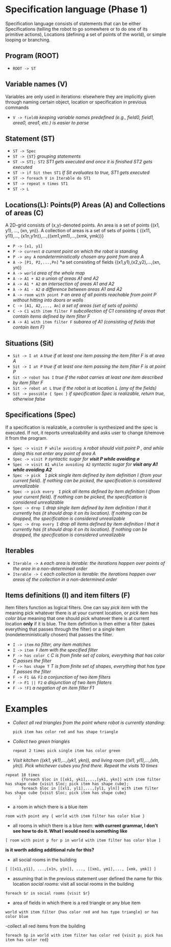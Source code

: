 # Specification language (Phase 1)
Specification language consists of statements that can be either Specifications (telling the robot to go somewhere or to do one of its primitive actions), Locations (defining a set of points of the world), or simple looping or branching.

## Program (ROOT)
 
  - `ROOT -> ST`

## Variable names (V)
Variables are only used in iterations: elsewhere they are implicitly given through naming certain object, location or specification in previous commands

  - `V -> field0` *keeping variable names predefined (e.g., field0, field1, area0, area1, etc.) is easier to parse*

## Statement (ST)
 
 - `ST -> Spec`
 - `ST -> {ST}` *grouping statements*
 - `ST -> ST1; ST2` *ST1 gets executed and once it is finished ST2 gets executed*
 - `ST -> if Sit then ST1`  *If Sit evaluates to true, ST1 gets executed*
 - `ST -> foreach V in Iterable do ST1`
 - `ST -> repeat n times ST1`
 - `ST -> L`

## Locations(L): Points(P) Areas (A) and Collections of areas (C)
A 2D-grid consists of (x,y)-denoted points. An area is a set of points {(x1, y1), ..., (xn, yn)}. A collection of areas is a set of sets of points { {(x11, y11),..., (x1n,y1n)},...,{(xm1,ym1),...,(xmk, ymk)}}

  - `P -> [x1, y1]`
  - `P -> current` *a current point on which the robot is standing*
  - `P -> any A` *nondeterministically chosen any point from area A*
  - `A -> [P1, P2,...,Pn]` *a set consisting of fields {(x1,y1),(x2,y2),...,(xn, yn)}
  - `A -> world` *area of the whole map*
  - `A -> A1 + A2` *a union of areas A1 and A2*
  - `A -> A1 * A2` *an intersection of areas A1 and A2*
  - `A -> A1 - A2` *a difference between areas A1 and A2*
  - `A -> room with point P` *an area of all points reachable from point P without hitting into doors or walls*
  - `C -> [A1, A2,..., An]` *a set of areas (set of sets of points)*
  - `C -> C1 with item filter F` *subcollection of C1 consisting of areas that contain items defined by item filter F*
  - `A -> A1 with item filter F` *subarea of A1 (consisting of fields that contain item F)*


## Situations (Sit)
 
 - `Sit -> I at A` *true if at least one item passing the item filter F is at area A*
 - `Sit -> I at P` *true if at least one item passing the item filter F is at point P*
 - `Sit -> robot has I` *true if the robot carries at least one item described by item filter F*
 - `Sit -> robot at L` *true if the robot is at location L (any of the fields)*
 - `Sit -> possible { Spec }` *if specification Spec is realizable, return true, otherwise false*

## Specifications (Spec)
If a specification is realizable, a controller is synthesized and the spec is executed. If not, it reports unrealizability and asks user to change it/remove it from the program. 
 
  - `Spec -> visit P while avoiding A`  *robot should visit point P , and while doing this not enter any point of area A* 
  - `Spec -> visit P`  *syntactic sugar for __visit P while avoiding $`\emptyset`$__* 
  - `Spec -> visit A1 while avoiding A2` *syntactic sugar for __visit any A1 while avoiding A2__*
  - `Spec -> pick  I` *pick single item defined by item definition I (from your current field). If nothing can be picked, the specification is considered unrealizable*
  - `Spec -> pick every  I` *pick all items defined by item definition I (from your current field). If nothing can be picked, the specification is considered unrealizable*
  - `Spec -> drop I` *drop single item defined by item definition I that it currently has (it should drop it on its location). If nothing can be dropped, the specification is considered unrealizable*
  - `Spec -> drop every I` *drop all items defined by item definition I that it currently has (it should drop it on its location). If nothing can be dropped, the specification is considered unrealizable*

## Iterables 
 - `Iterable -> A` *each area is iterable: the iterations happen over points of the area in a non-determined order*
 - `Iterable -> C` *each collection is iterable: the iterations happen over areas of the collection in a non-determined order*


## Items definitions (I) and item filters (F)
Item filters function as logical filters. One can say _pick item_ with the meaning pick whatever there is at your current location, or _pick item has color blue_ meaning that one should pick whatever there is at current location **only** if it is blue. The item definition is then either a filter (takes everything that passes through the filter) or a single item (nondeterministically chosen) that passes the filter.

  - `I -> item` _no filter, any item matches_
  - `I -> item F` _item with the specified filter_
  - `F -> has color C` _C is from finite set of colors, everything that has color C passes the filter_
  - `F -> has shape T` _T is from finite set of shapes, everything that has type T passes the filter_
  - `F -> F1 && F2`  _a conjunction of two item filters_
  - `F -> F1 || F2` _a disjunction of two item filaters_
  - `F -> !F1` _a negation of an item filter F1_
 

# Examples
  - *Collect all red triangles from the point where robot is currently standing*: 
    ```
    pick item has color red and has shape triangle
    ```
    
  - *Collect two green triangles*
     ```
    repeat 2 times pick single item has color green
    ```
    
  - *Visit kitchen ((xk1, yk1),...,(yk1, ykn)), and living room ((xl1, yl1),...,(xln, yln)). Pick whichever cubes you find there. Repeat the visits 10 times*
```    
repeat 10 times
       {foreach $loc in [[xk1, yk1],...,[yk1, ykn]] with item filter has shape cube {visit $loc; pick item has shape cube}; 
       foreach $loc in [[xl1, yl1],...,[yl1, yln]] with item filter has shape cube {visit $loc; pick item has shape cube}
      }
```
      
  - a room in which there is a blue item
  ```
  room with point any { world with item filter has color blue }
  ```
  - all rooms in which there is a blue item:
  **with current grammar, I don't see how to do it. What I would need is something like**
  ```
  [ room with point p for p in world with item filter has color blue ]
  ```
  **is it worth adding additional rule for this?**
  
  - all social rooms in the building
  ```
  [ [[x11,y11], ...,[x1n, y1n]], ..., [[xm1, ym1],..., [xmk, ymk]] ]
  ```
  
  - assuming that in the previous statement user defined the name for this location *social rooms*: visit all social rooms in the building
  ```
  foreach $r in social rooms {visit $r}
  ```
  
  - area of fields in which there is a red triangle or any blue item
  ```
  world with item filter {has color red and has type triangle} or has color blue
  ```
  
  -collect all red items from the building
  ```
  foreach $p in world with item filter has color red {visit p; pick has item has color red}
  ```

